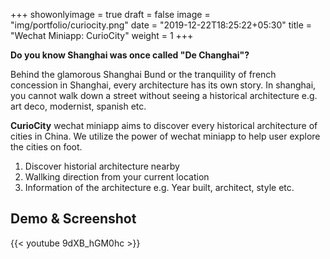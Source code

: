 +++
showonlyimage = true
draft = false
image = "img/portfolio/curiocity.png"
date = "2019-12-22T18:25:22+05:30"
title = "Wechat Miniapp: CurioCity"
weight = 1
+++

**Do you know Shanghai was once called "De Changhai"?**

Behind the glamorous Shanghai Bund or the tranquility of french concession in Shanghai, every architecture has its own story. In shanghai, you cannot walk down a street without seeing a historical architecture e.g. art deco, modernist, spanish etc.

**CurioCity** wechat miniapp aims to discover every historical architecture of cities in China. We utilize the power of wechat miniapp to help user explore the cities on foot.


1. Discover historial architecture nearby
2. Wallking direction from your current location
3. Information of the architecture e.g. Year built, architect, style etc.

## Demo & Screenshot

{{< youtube 9dXB_hGM0hc >}}


